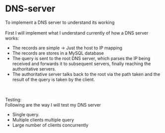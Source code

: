 # DNS-server
To implement a DNS server to understand its working
<br>
<br>
First I will implement what I understand currently of how a DNS server works: 
* The records are simple -> Just the host to IP mapping
* The records are stores in a MySQL database
* The query is sent to the root DNS server, which parses the IP being received and forwards it to subsequent servers, finally reaching the authoritative servers.
* The authoritative server talks back to the root via the path taken and the result of the query is taken by the client.
<br>
<br>
Testing: <br>
Following are the way I will test my DNS server<br>

* Single query.
* Multiple clients multiple query
* Large number of clients concurrently
